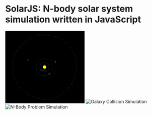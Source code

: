 # SolarJS: N-body solar system simulation written in JavaScript

<img src="img/solar-system.gif" alt="Solar System Simulation" width="50%"/>

<img src="img/galaxy-collision.gif" alt="Galaxy Collision Simulation" width="50%"/>

<img src="img/n-body-universe.gif" alt="N-Body Problem Simulation" width="50%"/>

